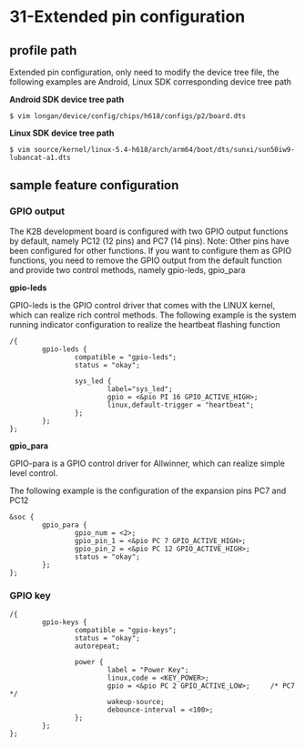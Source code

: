 # 31-Extended pin configuration





## profile path

Extended pin configuration, only need to modify the device tree file, the following examples are Android, Linux SDK corresponding device tree path



**Android SDK device tree path**

```
$ vim longan/device/config/chips/h618/configs/p2/board.dts
```

**Linux SDK device tree path**

```
$ vim source/kernel/linux-5.4-h618/arch/arm64/boot/dts/sunxi/sun50iw9-lubancat-a1.dts
```





## sample feature configuration



### GPIO output

The K2B development board is configured with two GPIO output functions by default, namely PC12 (12 pins) and PC7 (14 pins). Note: Other pins have been configured for other functions. If you want to configure them as GPIO functions, you need to remove the GPIO output from the default function and provide two control methods, namely gpio-leds, gpio_para

**gpio-leds**

GPIO-leds is the GPIO control driver that comes with the LINUX kernel, which can realize rich control methods. The following example is the system running indicator configuration to realize the heartbeat flashing function

```
/{
		gpio-leds {
                compatible = "gpio-leds";
                status = "okay";

                sys_led {
                        label="sys_led";
                        gpio = <&pio PI 16 GPIO_ACTIVE_HIGH>;
                        linux,default-trigger = "heartbeat";
                };
        };
};
```



**gpio_para**

GPIO-para is a GPIO control driver for Allwinner, which can realize simple level control. 

The following example is the configuration of the expansion pins PC7 and PC12

```
&soc {
        gpio_para {
                gpio_num = <2>;
                gpio_pin_1 = <&pio PC 7 GPIO_ACTIVE_HIGH>;
                gpio_pin_2 = <&pio PC 12 GPIO_ACTIVE_HIGH>;
                status = "okay";
        };
};
```





### GPIO key

```
/{
		gpio-keys {
                compatible = "gpio-keys";
                status = "okay";
                autorepeat;

                power {
                        label = "Power Key";
                        linux,code = <KEY_POWER>;
                        gpio = <&pio PC 2 GPIO_ACTIVE_LOW>;     /* PC7 */
                        wakeup-source;
                        debounce-interval = <100>;
                };
        };
};
```

